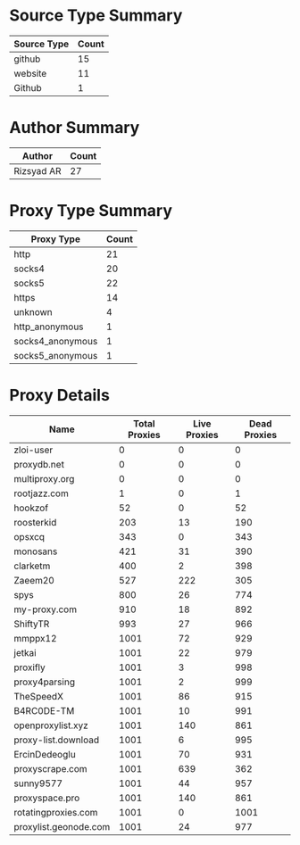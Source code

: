 # Source Type Summary

| Source Type | Count |
|-------------|-------|
| github | 15 |
| website | 11 |
| Github | 1 |


# Author Summary

| Author | Count |
|--------|-------|
| Rizsyad AR | 27 |


# Proxy Type Summary

| Proxy Type | Count |
|------------|-------|
| http | 21 |
| socks4 | 20 |
| socks5 | 22 |
| https | 14 |
| unknown | 4 |
| http_anonymous | 1 |
| socks4_anonymous | 1 |
| socks5_anonymous | 1 |


# Proxy Details

| Name | Total Proxies | Live Proxies | Dead Proxies |
|------|---------------|--------------|---------------|
| zloi-user | 0 | 0 | 0 |
| proxydb.net | 0 | 0 | 0 |
| multiproxy.org | 0 | 0 | 0 |
| rootjazz.com | 1 | 0 | 1 |
| hookzof | 52 | 0 | 52 |
| roosterkid | 203 | 13 | 190 |
| opsxcq | 343 | 0 | 343 |
| monosans | 421 | 31 | 390 |
| clarketm | 400 | 2 | 398 |
| Zaeem20 | 527 | 222 | 305 |
| spys | 800 | 26 | 774 |
| my-proxy.com | 910 | 18 | 892 |
| ShiftyTR | 993 | 27 | 966 |
| mmppx12 | 1001 | 72 | 929 |
| jetkai | 1001 | 22 | 979 |
| proxifly | 1001 | 3 | 998 |
| proxy4parsing | 1001 | 2 | 999 |
| TheSpeedX | 1001 | 86 | 915 |
| B4RC0DE-TM | 1001 | 10 | 991 |
| openproxylist.xyz | 1001 | 140 | 861 |
| proxy-list.download | 1001 | 6 | 995 |
| ErcinDedeoglu | 1001 | 70 | 931 |
| proxyscrape.com | 1001 | 639 | 362 |
| sunny9577 | 1001 | 44 | 957 |
| proxyspace.pro | 1001 | 140 | 861 |
| rotatingproxies.com | 1001 | 0 | 1001 |
| proxylist.geonode.com | 1001 | 24 | 977 |
